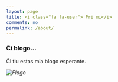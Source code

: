 ```yaml
---
layout: page
title: <i class="fa fa-user"> Pri mi</i>
comments: no
permalink: /about/
---
```



### Ĉi blogo...

Ĉi tiu estas mia blogo esperante.

 <i class="fa fa-linux fa-3x">

![Flago](https://upload.wikimedia.org/wikipedia/commons/thumb/f/f5/Flag_of_Esperanto.svg/1280px-Flag_of_Esperanto.svg.png)
